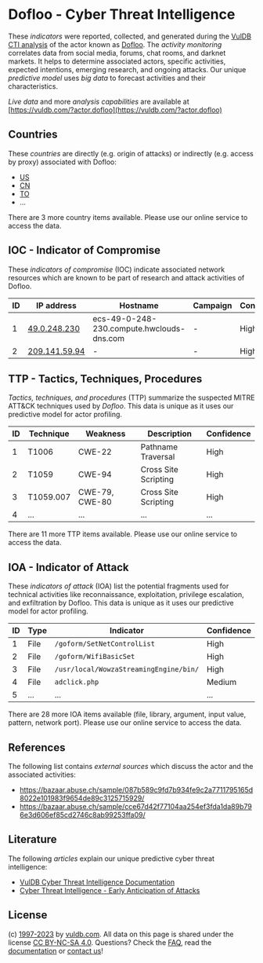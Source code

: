 # Dofloo - Cyber Threat Intelligence

These _indicators_ were reported, collected, and generated during the [VulDB CTI analysis](https://vuldb.com/?kb.cti) of the actor known as [Dofloo](https://vuldb.com/?actor.dofloo). The _activity monitoring_ correlates data from social media, forums, chat rooms, and darknet markets. It helps to determine associated actors, specific activities, expected intentions, emerging research, and ongoing attacks. Our unique _predictive model_ uses _big data_ to forecast activities and their characteristics.

_Live data_ and more _analysis capabilities_ are available at [https://vuldb.com/?actor.dofloo](https://vuldb.com/?actor.dofloo)

## Countries

These _countries_ are directly (e.g. origin of attacks) or indirectly (e.g. access by proxy) associated with Dofloo:

* [US](https://vuldb.com/?country.us)
* [CN](https://vuldb.com/?country.cn)
* [TO](https://vuldb.com/?country.to)
* ...

There are 3 more country items available. Please use our online service to access the data.

## IOC - Indicator of Compromise

These _indicators of compromise_ (IOC) indicate associated network resources which are known to be part of research and attack activities of Dofloo.

ID | IP address | Hostname | Campaign | Confidence
-- | ---------- | -------- | -------- | ----------
1 | [49.0.248.230](https://vuldb.com/?ip.49.0.248.230) | ecs-49-0-248-230.compute.hwclouds-dns.com | - | High
2 | [209.141.59.94](https://vuldb.com/?ip.209.141.59.94) | - | - | High

## TTP - Tactics, Techniques, Procedures

_Tactics, techniques, and procedures_ (TTP) summarize the suspected MITRE ATT&CK techniques used by _Dofloo_. This data is unique as it uses our predictive model for actor profiling.

ID | Technique | Weakness | Description | Confidence
-- | --------- | -------- | ----------- | ----------
1 | T1006 | CWE-22 | Pathname Traversal | High
2 | T1059 | CWE-94 | Cross Site Scripting | High
3 | T1059.007 | CWE-79, CWE-80 | Cross Site Scripting | High
4 | ... | ... | ... | ...

There are 11 more TTP items available. Please use our online service to access the data.

## IOA - Indicator of Attack

These _indicators of attack_ (IOA) list the potential fragments used for technical activities like reconnaissance, exploitation, privilege escalation, and exfiltration by Dofloo. This data is unique as it uses our predictive model for actor profiling.

ID | Type | Indicator | Confidence
-- | ---- | --------- | ----------
1 | File | `/goform/SetNetControlList` | High
2 | File | `/goform/WifiBasicSet` | High
3 | File | `/usr/local/WowzaStreamingEngine/bin/` | High
4 | File | `adclick.php` | Medium
5 | ... | ... | ...

There are 28 more IOA items available (file, library, argument, input value, pattern, network port). Please use our online service to access the data.

## References

The following list contains _external sources_ which discuss the actor and the associated activities:

* https://bazaar.abuse.ch/sample/087b589c9fd7b934fe9c2a7711795165d8022e101983f9654de89c3125715929/
* https://bazaar.abuse.ch/sample/cce67d42f77104aa254ef3fda1da89b796e3d606ef85cd2746c8ab99253ffa09/

## Literature

The following _articles_ explain our unique predictive cyber threat intelligence:

* [VulDB Cyber Threat Intelligence Documentation](https://vuldb.com/?kb.cti)
* [Cyber Threat Intelligence - Early Anticipation of Attacks](https://www.scip.ch/en/?labs.20201022)

## License

(c) [1997-2023](https://vuldb.com/?kb.changelog) by [vuldb.com](https://vuldb.com/?kb.about). All data on this page is shared under the license [CC BY-NC-SA 4.0](https://creativecommons.org/licenses/by-nc-sa/4.0/). Questions? Check the [FAQ](https://vuldb.com/?kb.faq), read the [documentation](https://vuldb.com/?kb) or [contact us](https://vuldb.com/?contact)!
